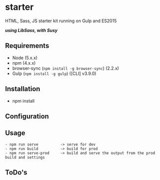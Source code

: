 starter
=======

HTML, Sass, JS starter kit running on Gulp and ES2015

***using LibSass, with Susy***

## Requirements
 - Node (5.x.x)
 - npm (4.x.x)
 - browser-sync (```npm install -g browser-sync```) (2.2.x)
 - Gulp (```npm install -g gulp```) ([CLI] v3.9.0)

## Installation
- npm install

## Configuration

## Usage
```Shell
- npm run serve          -> serve for dev
- npm run build          -> build for prod
- npm run serve-prod     -> build and serve the output from the prod build and settings
```

## ToDo's
